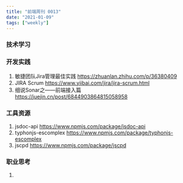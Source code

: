 ```yaml
---
title: "前端周刊 0013"
date: "2021-01-09"
tags: ["weekly"]
---
```


### 技术学习

### 开发实践
1. 敏捷团队Jira管理最佳实践 https://zhuanlan.zhihu.com/p/36380409
2. JIRA Scrum https://www.yiibai.com/jira/jira-scrum.html
3. 细说Sonar之——前端接入篇 https://juejin.cn/post/6844903864815058958

### 工具资源
1. jsdoc-api https://www.npmjs.com/package/jsdoc-api
2. typhonjs-escomplex https://www.npmjs.com/package/typhonjs-escomplex
3. jscpd https://www.npmjs.com/package/jscpd

### 职业思考
1. 

